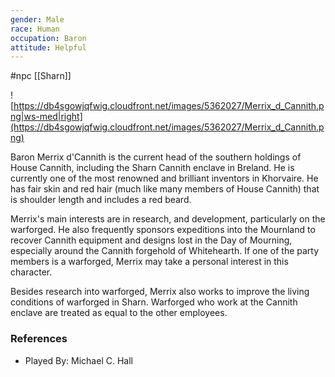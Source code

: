 ```yaml
---
gender: Male
race: Human
occupation: Baron
attitude: Helpful
---
```

 #npc [[Sharn]]

![https://db4sgowjqfwig.cloudfront.net/images/5362027/Merrix_d_Cannith.png|ws-med|right](https://db4sgowjqfwig.cloudfront.net/images/5362027/Merrix_d_Cannith.png)

Baron Merrix d'Cannith is the current head of the southern holdings of House Cannith, including the Sharn Cannith enclave in Breland. He is currently one of the most renowned and brilliant inventors in Khorvaire. He has fair skin and red hair (much like many members of House Cannith) that is shoulder length and includes a red beard.

Merrix's main interests are in research, and development, particularly on the warforged. He also frequently sponsors expeditions into the Mournland to recover Cannith equipment and designs lost in the Day of Mourning, especially around the Cannith forgehold of Whitehearth. If one of the party members is a warforged, Merrix may take a personal interest in this character.

Besides research into warforged, Merrix also works to improve the living conditions of warforged in Sharn. Warforged who work at the Cannith enclave are treated as equal to the other employees.

### References

* Played By: Michael C. Hall
